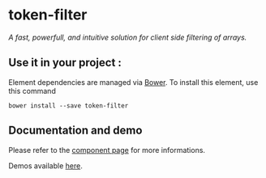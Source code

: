 # token-filter

_A fast, powerfull, and intuitive solution for client side filtering of arrays._

## Use it in your project :

Element dependencies are managed via [Bower](http://bower.io/). To install this element,
use this command

    bower install --save token-filter


## Documentation and demo

Please refer to the <a href="https://vguillou.github.io/webcomponents/token-filter">component page</a> for more informations.

Demos available <a href="https://vguillou.github.io/webcomponents/token-filter/demo">here</a>.
